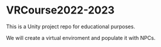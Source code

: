 # VRCourse2022-2023

This is a Unity project repo for educational purposes.

We will create a virtual enviroment and populate it with NPCs.
